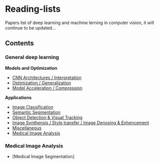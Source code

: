# Reading-lists
Papers list of deep learning and machine lerning in computer vision, it will continue to be updated...
## Contents
### General deep learning

**Models and Optimization**
* [CNN Architectures / Interpretation](https://github.com/Zakiyi/Paper-lists/blob/master/convolutional%20neural%20networks.md)
* [Optimization / Generalization](https://github.com/Zakiyi/Paper-lists/blob/master/optimization%20&%20generalization.md)
* [Model Acceleration / Compression](https://github.com/Zakiyi/Paper-lists/blob/master/model%20compress%20&%20accelerate.md)

**Applications**
* [Image Classification](https://github.com/Zakiyi/Paper-lists/blob/master/image%20classification.md)
* [Semantic Segmentation](https://github.com/Zakiyi/Paper-lists/blob/master/semantic%20segmentation.md)
* [Object Detection & Visual Tracking](https://github.com/Zakiyi/Paper-lists/blob/master/Object%20Detection.md)
* [Image Synthensis / Style transfer / Image Denosing & Enhencement](https://github.com/Zakiyi/Paper-lists/blob/master/image%20synthensis.md)
* [Miscellaneous](https://github.com/Zakiyi/Paper-lists/blob/master/miscellaneous.md)
* [Medical Image Analysis](https://github.com/Zakiyi/Paper-lists/blob/master/medical%20image%20analysis.md)

### Medical Image Analysis
* [Medical Image Segmentation]

